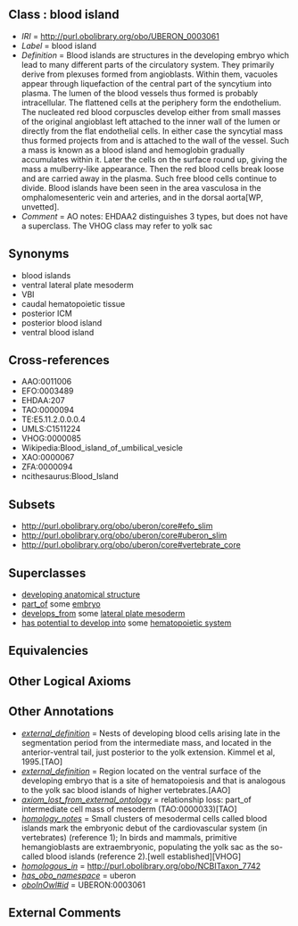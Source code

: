 
## Class : blood island

 * *IRI* = http://purl.obolibrary.org/obo/UBERON_0003061
 * *Label* = blood island
 * *Definition* = Blood islands are structures in the developing embryo which lead to many different parts of the circulatory system. They primarily derive from plexuses formed from angioblasts. Within them, vacuoles appear through liquefaction of the central part of the syncytium into plasma. The lumen of the blood vessels thus formed is probably intracellular. The flattened cells at the periphery form the endothelium. The nucleated red blood corpuscles develop either from small masses of the original angioblast left attached to the inner wall of the lumen or directly from the flat endothelial cells. In either case the syncytial mass thus formed projects from and is attached to the wall of the vessel. Such a mass is known as a blood island and hemoglobin gradually accumulates within it. Later the cells on the surface round up, giving the mass a mulberry-like appearance. Then the red blood cells break loose and are carried away in the plasma. Such free blood cells continue to divide. Blood islands have been seen in the area vasculosa in the omphalomesenteric vein and arteries, and in the dorsal aorta[WP, unvetted].
 * *Comment* = AO notes: EHDAA2 distinguishes 3 types, but does not have a superclass. The VHOG class may refer to yolk sac

## Synonyms

 * blood islands
 * ventral lateral plate mesoderm
 * VBI
 * caudal hematopoietic tissue
 * posterior ICM
 * posterior blood island
 * ventral blood island

## Cross-references

 * AAO:0011006
 * EFO:0003489
 * EHDAA:207
 * TAO:0000094
 * TE:E5.11.2.0.0.0.4
 * UMLS:C1511224
 * VHOG:0000085
 * Wikipedia:Blood_island_of_umbilical_vesicle
 * XAO:0000067
 * ZFA:0000094
 * ncithesaurus:Blood_Island

## Subsets

 * http://purl.obolibrary.org/obo/uberon/core#efo_slim
 * http://purl.obolibrary.org/obo/uberon/core#uberon_slim
 * http://purl.obolibrary.org/obo/uberon/core#vertebrate_core

## Superclasses

 * [developing anatomical structure](../../UBERON/23/UBERON_0005423.md)
 * [part_of](../../BFO/50/BFO_0000050.md) some [embryo](../../UBERON/22/UBERON_0000922.md)
 * [develops_from](../../RO/02/RO_0002202.md) some [lateral plate mesoderm](../../UBERON/81/UBERON_0003081.md)
 * [has potential to develop into](../../RO/87/RO_0002387.md) some [hematopoietic system](../../UBERON/90/UBERON_0002390.md)

## Equivalencies


## Other Logical Axioms


## Other Annotations

 * *[external_definition](../../UBPROP/01/UBPROP_0000001.md)* = Nests of developing blood cells arising late in the segmentation period from the intermediate mass, and located in the anterior-ventral tail, just posterior to the yolk extension. Kimmel et al, 1995.[TAO]
 * *[external_definition](../../UBPROP/01/UBPROP_0000001.md)* = Region located on the ventral surface of the developing embryo that is a site of hematopoiesis and that is analogous to the yolk sac blood islands of higher vertebrates.[AAO]
 * *[axiom_lost_from_external_ontology](../../UBPROP/02/UBPROP_0000002.md)* = relationship loss: part_of intermediate cell mass of mesoderm (TAO:0000033)[TAO]
 * *[homology_notes](../../UBPROP/03/UBPROP_0000003.md)* = Small clusters of mesodermal cells called blood islands mark the embryonic debut of the cardiovascular system (in vertebrates) (reference 1); In birds and mammals, primitive hemangioblasts are extraembryonic, populating the yolk sac as the so-called blood islands (reference 2).[well established][VHOG]
 * *[homologous_in](../../core#homologous/in/core#homologous_in.md)* = http://purl.obolibrary.org/obo/NCBITaxon_7742
 * *[has_obo_namespace](../../ce/oboInOwl#hasOBONamespace.md)* = uberon
 * *[oboInOwl#id](../../id/oboInOwl#id.md)* = UBERON:0003061

## External Comments

